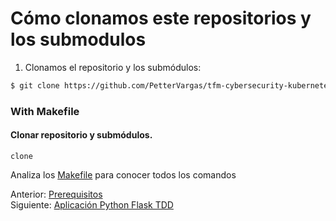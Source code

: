 # Cómo clonamos este repositorios y los submodulos

1. Clonamos el repositorio y los submódulos:

```sh
$ git clone https://github.com/PetterVargas/tfm-cybersecurity-kubernetes --recursive --jobs 1
```

### With Makefile

#### Clonar repositorio y submódulos.

```shell
clone
```

Analiza los [Makefile](Makefile) para conocer todos los comandos

Anterior: [Prerequisitos](01-prerequisitos.md)<br>
Siguiente: [Aplicación Python Flask TDD](03-aplication-python-flask-tdd.md)
